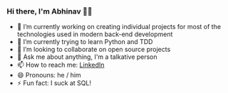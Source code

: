 ### Hi there, I'm Abhinav 👋🏼

- 🔭 I’m currently working on creating individual projects for most of the technologies used in modern back-end development
- 🌱 I’m currently trying to learn Python and TDD
- 👯 I’m looking to collaborate on open source projects
- 💬 Ask me about anything, I'm a talkative person
- 📫 How to reach me: [LinkedIn](https://www.linkedin.com/in/abhinav-nath "My LinkedIn Profile")
- 😄 Pronouns: he / him
- ⚡ Fun fact: I suck at SQL!
